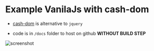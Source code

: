 # Example VanilaJs with cash-dom

- [cash-dom](https://www.npmjs.com/package/cash-dom) is alternative to `jquery`

- code is in `/docs` folder to host on github **WITHOUT BUILD STEP**

![screenshot](https://i.imgur.com/K15XJud.png)
